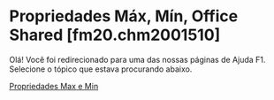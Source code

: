 
# Propriedades Máx, Mín, Office Shared [fm20.chm2001510]

Olá! Você foi redirecionado para uma das nossas páginas de Ajuda F1. Selecione o tópico que estava procurando abaixo.

[Propriedades Max e Min](http://msdn.microsoft.com/library/499fb814-b84c-d7a6-1467-9d13afae97e9%28Office.15%29.aspx)
